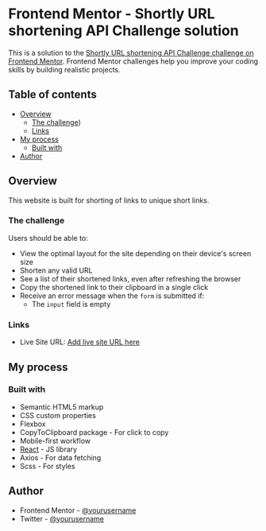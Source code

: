 # Frontend Mentor - Shortly URL shortening API Challenge solution

This is a solution to the [Shortly URL shortening API Challenge challenge on Frontend Mentor](https://www.frontendmentor.io/challenges/url-shortening-api-landing-page-2ce3ob-G). Frontend Mentor challenges help you improve your coding skills by building realistic projects.

## Table of contents

- [Overview](#overview)
  - [The challenge](#the-challenge))
  - [Links](#links)
- [My process](#my-process)
  - [Built with](#built-with)
- [Author](#author)

## Overview

This website is built for shorting of links to unique short links.

### The challenge

Users should be able to:

- View the optimal layout for the site depending on their device's screen size
- Shorten any valid URL
- See a list of their shortened links, even after refreshing the browser
- Copy the shortened link to their clipboard in a single click
- Receive an error message when the `form` is submitted if:
  - The `input` field is empty

### Links

- Live Site URL: [Add live site URL here](https://shortlyonly.netlify.app)

## My process

### Built with

- Semantic HTML5 markup
- CSS custom properties
- Flexbox
- CopyToClipboard package - For click to copy
- Mobile-first workflow
- [React](https://reactjs.org/) - JS library
- Axios - For data fetching
- Scss - For styles

## Author

- Frontend Mentor - [@yourusername](https://www.frontendmentor.io/Psyche-dotcom)
- Twitter - [@yourusername](https://www.twitter.com/bsaheed79)
